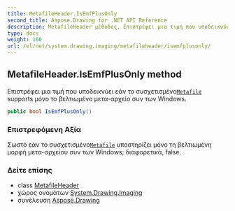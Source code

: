 ```yaml
---
title: MetafileHeader.IsEmfPlusOnly
second_title: Aspose.Drawing for .NET API Reference
description: MetafileHeader μέθοδος. Επιστρέφει μια τιμή που υποδεικνύει εάν το συσχετισμένοMetafile supports μόνο το βελτιωμένο μετααρχείο συν των Windows.
type: docs
weight: 160
url: /el/net/system.drawing.imaging/metafileheader/isemfplusonly/
---
```

## MetafileHeader.IsEmfPlusOnly method

Επιστρέφει μια τιμή που υποδεικνύει εάν το συσχετισμένο[`Metafile`](../../metafile/) supports μόνο το βελτιωμένο μετα-αρχείο συν των Windows.

```csharp
public bool IsEmfPlusOnly()
```

### Επιστρεφόμενη Αξία

Σωστό εάν το συσχετισμένο[`Metafile`](../../metafile/) υποστηρίζει μόνο τη βελτιωμένη μορφή μετα-αρχείου συν των Windows; διαφορετικά, false.

### Δείτε επίσης

* class [MetafileHeader](../)
* χώρος ονομάτων [System.Drawing.Imaging](../../metafileheader/)
* συνέλευση [Aspose.Drawing](../../../)


